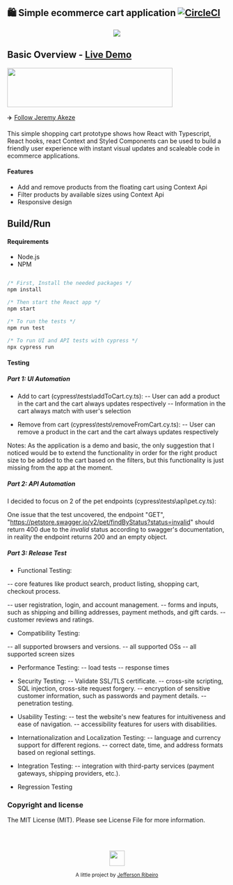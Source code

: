 ## 🛍️ Simple ecommerce cart application [![CircleCI](https://circleci.com/gh/jeffersonRibeiro/react-shopping-cart.svg?style=svg)](https://circleci.com/gh/jeffersonRibeiro/react-shopping-cart)

<p align="center">

  <img src="./readme-banner.png">
</p>

## Basic Overview - [Live Demo](https://react-shopping-cart-67954.firebaseapp.com/)

<p align="left">

  <img src="./work-in-the-netherlands.png" width="380" height="90">
</p>

✈️ [Follow Jeremy Akeze](https://www.linkedin.com/in/jeremy-akeze-9542b396/)

This simple shopping cart prototype shows how React with Typescript, React hooks, react Context and Styled Components can be used to build a friendly user experience with instant visual updates and scaleable code in ecommerce applications.

#### Features

- Add and remove products from the floating cart using Context Api
- Filter products by available sizes using Context Api
- Responsive design

<!--
## Getting started

Try playing with the code on CodeSandbox :)

[![Edit app](https://codesandbox.io/static/img/play-codesandbox.svg)](https://codesandbox.io/s/74rykw70qq)
 -->

## Build/Run

#### Requirements

- Node.js
- NPM

```javascript

/* First, Install the needed packages */
npm install

/* Then start the React app */
npm start

/* To run the tests */
npm run test

/* To run UI and API tests with cypress */
npx cypress run


```

#### Testing
##### Part 1: UI Automation
- Add to cart (cypress\tests\addToCart.cy.ts):
-- User can add a product in the cart and the cart always updates respectively
-- Information in the cart always match with user's selection

- Remove from cart (cypress\tests\removeFromCart.cy.ts):
-- User can remove a product in the cart and the cart always updates respectively

Notes: As the application is a demo and basic, the only suggestion that I noticed would be to extend the functionality in order for the right product size to be added to the cart based on the filters, but this functionality is just missing from the app at the moment.

##### Part 2: API Automation
I decided to focus on 2 of the pet endpoints (cypress\tests\api\pet.cy.ts):

One issue that the test uncovered, the endpoint "GET", "https://petstore.swagger.io/v2/pet/findByStatus?status=invalid" should return 400 due to the *invalid* status according to swagger's documentation, in reality the endpoint returns 200 and an empty object.
 
##### Part 3: Release Test

- Functional Testing:

-- core features like product search, product listing, shopping cart, checkout process.

-- user registration, login, and account management.
-- forms and inputs, such as shipping and billing addresses, payment methods, and gift cards.
-- customer reviews and ratings.

- Compatibility Testing:

-- all supported browsers and versions.
-- all supported OSs
-- all supported screen sizes

- Performance Testing:
-- load tests
-- response times

- Security Testing:
-- Validate SSL/TLS certificate.
-- cross-site scripting, SQL injection, cross-site request forgery.
-- encryption of sensitive customer information, such as passwords and payment details.
-- penetration testing.

- Usability Testing:
-- test the website's new features for intuitiveness and ease of navigation.
-- accessibility features for users with disabilities.

- Internationalization and Localization Testing:
-- language and currency support for different regions.
-- correct date, time, and address formats based on regional settings.

- Integration Testing:
-- integration with third-party services (payment gateways, shipping providers, etc.).

- Regression Testing

### Copyright and license

The MIT License (MIT). Please see License File for more information.

<br/>
<br/>

<p align="center"><img src="http://www.jeffersonribeiro.com/assets/img/apple-icon-180x180.png" width="35" height="35"/></p>
<p align="center">
<sub>A little project by <a href="http://www.jeffersonribeiro.com/">Jefferson Ribeiro</a></sub>
</p>
